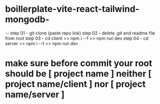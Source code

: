 # boillerplate-vite-react-tailwind-mongodb-
-- step 01 - git clone (paste repo link)
step 02 - delete .git and readme file from root
step 03 - cd client >> npm i --f >> npm run dev
step 04 - cd server >> npm i --f >> npm run dev


# make sure before commit your root should be [ project name ] neither  [ project name/client ] nor  [ project name/server ]
